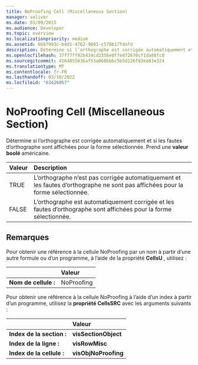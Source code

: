 ```yaml
---
title: NoProofing Cell (Miscellaneous Section)
manager: soliver
ms.date: 03/09/2015
ms.audience: Developer
ms.topic: overview
ms.localizationpriority: medium
ms.assetid: 668f993c-b4d1-4762-9801-c578b17fdafd
description: Détermine si l’orthographe est corrigée automatiquement et si les fautes d’orthographe sont affichées pour la forme sélectionnée. Prend une valeur boolé américaine.
ms.openlocfilehash: 37ff7ff92b434cd2356e0ffed72670cf1da88fc0
ms.sourcegitcommit: 4164855836af53a068bbbc5b5d126f83ee83e324
ms.translationtype: MT
ms.contentlocale: fr-FR
ms.lasthandoff: 03/10/2022
ms.locfileid: "63426957"
---
```

# <a name="noproofing-cell-miscellaneous-section"></a>NoProofing Cell (Miscellaneous Section)

Détermine si l’orthographe est corrigée automatiquement et si les fautes d’orthographe sont affichées pour la forme sélectionnée. Prend une **valeur boolé** américaine. 
  
|**Valeur**|**Description**|
|:-----|:-----|
|TRUE  <br/> |L’orthographe n’est pas corrigée automatiquement et les fautes d’orthographe ne sont pas affichées pour la forme sélectionnée. |
|FALSE  <br/> |L’orthographe est automatiquement corrigée et les fautes d’orthographe sont affichées pour la forme sélectionnée. |
   
## <a name="remarks"></a>Remarques

Pour obtenir une référence à la cellule NoProofing par un nom à partir d’une autre formule ou d’un programme, à l’aide de la propriété **CellsU** , utilisez : 
  
||Valeur |
|:-----|:-----|
|**Nom de cellule :**  <br/> |NoProofing  <br/> |
   
Pour obtenir une référence à la cellule NoProofing à l’aide d’un index à partir d’un programme, utilisez la **propriété CellsSRC** avec les arguments suivants : 
  
||Valeur |
|:-----|:-----|
|**Index de la section :**  <br/> |**visSectionObject** <br/> |
|**Index de la ligne :**  <br/> |**visRowMisc** <br/> |
|**Index de la cellule :**  <br/> |**visObjNoProofing** <br/> |
   

